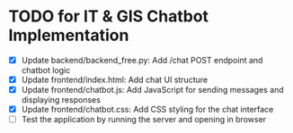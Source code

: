 # TODO for IT & GIS Chatbot Implementation

- [x] Update backend/backend_free.py: Add /chat POST endpoint and chatbot logic
- [x] Update frontend/index.html: Add chat UI structure
- [x] Update frontend/chatbot.js: Add JavaScript for sending messages and displaying responses
- [x] Update frontend/chatbot.css: Add CSS styling for the chat interface
- [ ] Test the application by running the server and opening in browser
